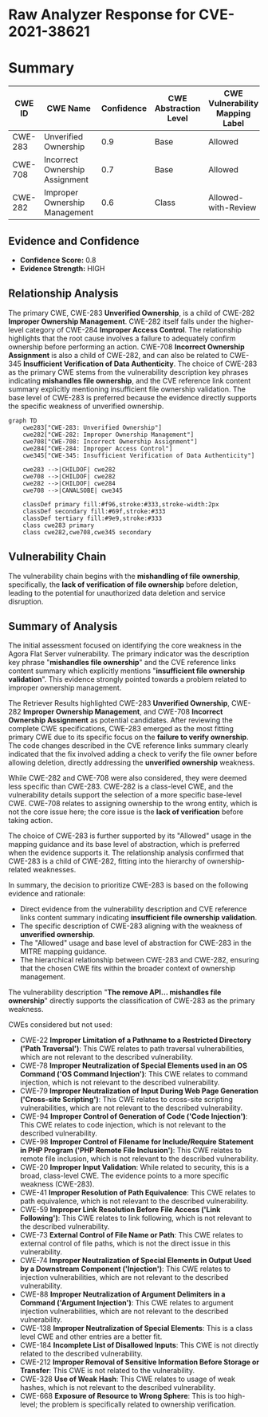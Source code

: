 # Raw Analyzer Response for CVE-2021-38621

# Summary
| CWE ID | CWE Name | Confidence | CWE Abstraction Level | CWE Vulnerability Mapping Label | CWE-Vulnerability Mapping Notes |
|---|---|---|---|---|---|
| CWE-283 | Unverified Ownership | 0.9 | Base | Allowed | Primary CWE |
| CWE-708 | Incorrect Ownership Assignment | 0.7 | Base | Allowed | Secondary Candidate |
| CWE-282 | Improper Ownership Management | 0.6 | Class | Allowed-with-Review | Secondary Candidate |

## Evidence and Confidence

*   **Confidence Score:** 0.8
*   **Evidence Strength:** HIGH

## Relationship Analysis
The primary CWE, CWE-283 **Unverified Ownership**, is a child of CWE-282 **Improper Ownership Management**. CWE-282 itself falls under the higher-level category of CWE-284 **Improper Access Control**. The relationship highlights that the root cause involves a failure to adequately confirm ownership before performing an action. CWE-708 **Incorrect Ownership Assignment** is also a child of CWE-282, and can also be related to CWE-345 **Insufficient Verification of Data Authenticity**. The choice of CWE-283 as the primary CWE stems from the vulnerability description key phrases indicating **mishandles file ownership**, and the CVE reference link content summary explicitly mentioning insufficient file ownership validation. The base level of CWE-283 is preferred because the evidence directly supports the specific weakness of unverified ownership.

```mermaid
graph TD
    cwe283["CWE-283: Unverified Ownership"]
    cwe282["CWE-282: Improper Ownership Management"]
    cwe708["CWE-708: Incorrect Ownership Assignment"]
    cwe284["CWE-284: Improper Access Control"]
    cwe345["CWE-345: Insufficient Verification of Data Authenticity"]
    
    cwe283 -->|CHILDOF| cwe282
    cwe708 -->|CHILDOF| cwe282
    cwe282 -->|CHILDOF| cwe284
    cwe708 -->|CANALSOBE| cwe345
    
    classDef primary fill:#f96,stroke:#333,stroke-width:2px
    classDef secondary fill:#69f,stroke:#333
    classDef tertiary fill:#9e9,stroke:#333
    class cwe283 primary
    class cwe282,cwe708,cwe345 secondary
```

## Vulnerability Chain
The vulnerability chain begins with the **mishandling of file ownership**, specifically, the **lack of verification of file ownership** before deletion, leading to the potential for unauthorized data deletion and service disruption.

## Summary of Analysis
The initial assessment focused on identifying the core weakness in the Agora Flat Server vulnerability. The primary indicator was the description key phrase "**mishandles file ownership**" and the CVE reference links content summary which explicitly mentions "**insufficient file ownership validation**". This evidence strongly pointed towards a problem related to improper ownership management.

The Retriever Results highlighted CWE-283 **Unverified Ownership**, CWE-282 **Improper Ownership Management**, and CWE-708 **Incorrect Ownership Assignment** as potential candidates. After reviewing the complete CWE specifications, CWE-283 emerged as the most fitting primary CWE due to its specific focus on the **failure to verify ownership**. The code changes described in the CVE reference links summary clearly indicated that the fix involved adding a check to verify the file owner before allowing deletion, directly addressing the **unverified ownership** weakness.

While CWE-282 and CWE-708 were also considered, they were deemed less specific than CWE-283. CWE-282 is a class-level CWE, and the vulnerability details support the selection of a more specific base-level CWE. CWE-708 relates to assigning ownership to the wrong entity, which is not the core issue here; the core issue is the **lack of verification** before taking action.

The choice of CWE-283 is further supported by its "Allowed" usage in the mapping guidance and its base level of abstraction, which is preferred when the evidence supports it. The relationship analysis confirmed that CWE-283 is a child of CWE-282, fitting into the hierarchy of ownership-related weaknesses.

In summary, the decision to prioritize CWE-283 is based on the following evidence and rationale:

*   Direct evidence from the vulnerability description and CVE reference links content summary indicating **insufficient file ownership validation**.
*   The specific description of CWE-283 aligning with the weakness of **unverified ownership**.
*   The "Allowed" usage and base level of abstraction for CWE-283 in the MITRE mapping guidance.
*   The hierarchical relationship between CWE-283 and CWE-282, ensuring that the chosen CWE fits within the broader context of ownership management.

The vulnerability description "**The remove API... mishandles file ownership**" directly supports the classification of CWE-283 as the primary weakness.

CWEs considered but not used:

*   CWE-22 **Improper Limitation of a Pathname to a Restricted Directory ('Path Traversal')**: This CWE relates to path traversal vulnerabilities, which are not relevant to the described vulnerability.
*   CWE-78 **Improper Neutralization of Special Elements used in an OS Command ('OS Command Injection')**: This CWE relates to command injection, which is not relevant to the described vulnerability.
*   CWE-79 **Improper Neutralization of Input During Web Page Generation ('Cross-site Scripting')**: This CWE relates to cross-site scripting vulnerabilities, which are not relevant to the described vulnerability.
*   CWE-94 **Improper Control of Generation of Code ('Code Injection')**: This CWE relates to code injection, which is not relevant to the described vulnerability.
*   CWE-98 **Improper Control of Filename for Include/Require Statement in PHP Program ('PHP Remote File Inclusion')**: This CWE relates to remote file inclusion, which is not relevant to the described vulnerability.
*   CWE-20 **Improper Input Validation**: While related to security, this is a broad, class-level CWE. The evidence points to a more specific weakness (CWE-283).
*   CWE-41 **Improper Resolution of Path Equivalence**: This CWE relates to path equivalence, which is not relevant to the described vulnerability.
*   CWE-59 **Improper Link Resolution Before File Access ('Link Following')**: This CWE relates to link following, which is not relevant to the described vulnerability.
*   CWE-73 **External Control of File Name or Path**: This CWE relates to external control of file paths, which is not the direct issue in this vulnerability.
*   CWE-74 **Improper Neutralization of Special Elements in Output Used by a Downstream Component ('Injection')**: This CWE relates to injection vulnerabilities, which are not relevant to the described vulnerability.
*   CWE-88 **Improper Neutralization of Argument Delimiters in a Command ('Argument Injection')**: This CWE relates to argument injection vulnerabilities, which are not relevant to the described vulnerability.
*   CWE-138 **Improper Neutralization of Special Elements**: This is a class level CWE and other entries are a better fit.
*   CWE-184 **Incomplete List of Disallowed Inputs**: This CWE is not directly related to the described vulnerability.
*   CWE-212 **Improper Removal of Sensitive Information Before Storage or Transfer**: This CWE is not related to the vulnerability.
*   CWE-328 **Use of Weak Hash**: This CWE relates to usage of weak hashes, which is not relevant to the described vulnerability.
*   CWE-668 **Exposure of Resource to Wrong Sphere**: This is too high-level; the problem is specifically related to ownership verification.